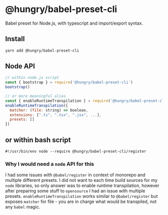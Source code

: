 # @hungry/babel-preset-cli

Babel preset for Node.js, with typescript and import/export syntax.

## Install
```sh
yarn add @hungry/babel-preset-cli
```

## Node API
```js
// within node.js script
const { bootstrap } = require('@hungry/babel-preset-cli')
bootstrap()

// or more meaningful alias
const { enableRuntimeTranspilation } = require('@hungry/babel-preset-cli')
enableRuntimeTranspilation({
  matcher: (file: string) => boolean,
  extensions: [".ts", ".tsx", ".jsx", ...],
  presets: []
})
```

## or within bash script
`#!/usr/bin/env node --require @hungry/babel-preset-cli/register`

### Why I would need a `node` API for this
I had some issues with `@babel/register` in context of monorepo and multiple different presets. I did not want to each time build sources for my `node` libraries, so only answer was to enable runtime transpilation, however after preparing some stuff to `opensource` I had an issue with multiple presets. `enableRuntimeTranspilation` works similar to `@babel/register` but exposes `matcher` for file - you are in charge what would be transpiled, not any `babel` magic.
